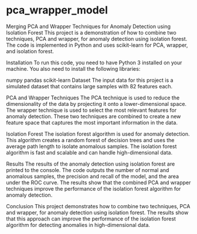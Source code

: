 # pca_wrapper_model

Merging PCA and Wrapper Techniques for Anomaly Detection using Isolation Forest
This project is a demonstration of how to combine two techniques, PCA and wrapper, for anomaly detection using isolation forest. The code is implemented in Python and uses scikit-learn for PCA, wrapper, and isolation forest.

Installation
To run this code, you need to have Python 3 installed on your machine. You also need to install the following libraries:

numpy
pandas
scikit-learn
Dataset
The input data for this project is a simulated dataset that contains large samples with 82 features each. 

PCA and Wrapper Techniques
The PCA technique is used to reduce the dimensionality of the data by projecting it onto a lower-dimensional space. The wrapper technique is used to select the most relevant features for anomaly detection. These two techniques are combined to create a new feature space that captures the most important information in the data.

Isolation Forest
The isolation forest algorithm is used for anomaly detection. This algorithm creates a random forest of decision trees and uses the average path length to isolate anomalous samples. The isolation forest algorithm is fast and scalable and can handle high-dimensional data.

Results
The results of the anomaly detection using isolation forest are printed to the console. The code outputs the number of normal and anomalous samples, the precision and recall of the model, and the area under the ROC curve. The results show that the combined PCA and wrapper techniques improve the performance of the isolation forest algorithm for anomaly detection.

Conclusion
This project demonstrates how to combine two techniques, PCA and wrapper, for anomaly detection using isolation forest. The results show that this approach can improve the performance of the isolation forest algorithm for detecting anomalies in high-dimensional data.
